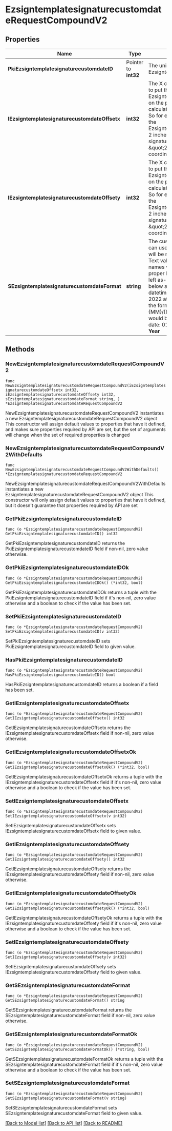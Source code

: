 # EzsigntemplatesignaturecustomdateRequestCompoundV2

## Properties

Name | Type | Description | Notes
------------ | ------------- | ------------- | -------------
**PkiEzsigntemplatesignaturecustomdateID** | Pointer to **int32** | The unique ID of the Ezsigntemplatesignaturecustomdate | [optional] 
**IEzsigntemplatesignaturecustomdateOffsetx** | **int32** | The X coordinate (Horizontal) where to put the Ezsigntemplatesignaturecustomdate on the page.  Coordinate is calculated at 100dpi (dot per inch). So for example, if you want to put the Ezsigntemplatesignaturecustomdate 2 inches from the left of the signature, you would use \&quot;200\&quot; for the X coordinate. | 
**IEzsigntemplatesignaturecustomdateOffsety** | **int32** | The X coordinate (Horizontal) where to put the Ezsigntemplatesignaturecustomdate on the page.  Coordinate is calculated at 100dpi (dot per inch). So for example, if you want to put the Ezsigntemplatesignaturecustomdate 2 inches from the top of the signature, you would use \&quot;200\&quot; for the Y coordinate. | 
**SEzsigntemplatesignaturecustomdateFormat** | **string** | The custom date format to use  You can use the codes below and they will be replaced at signature time. Text values like month and day names will be rendered in the proper language. Other text will be left as-is.  The codes examples below are based on the following datetime: Thursday, January 6, 2022 at 08:07:09 EST  For example, the format \&quot;Signature date: {MM}/{DD}/{YYYY} {hh}:{mm}\&quot; would become \&quot;Signature date: 01/06/2022 08:07\&quot;  **Year**  | Code | Example | | - | - | | {YYYY} | 2022 | | {YY} | 22 |  **Month**  | Code | Example | | - | - | | {MonthCapitalize} | Janvier | | {Month} | janvier | | {MM} | 01 | | {M} | 1 |  **Day**  | Code | Example | | - | - | | {DayCapitalize} | Jeudi | | {Day} | jeudi | | {DD} | 06 | | {D} | 6 |  **Hour**  | Code | Example | | - | - | | {hh} | 08 |  **Minute**  | Code | Example | | - | - | | {mm} | 07 |  **Second**  | Code | Example | | - | - | | {ss} | 09 |        **Timezone**  | Code | Example | | - | - | | {Z} | EST |       **Time**  | Code | Example | | - | - | | {Time} | 08:07:09 |   | {TimeZ} | 08:07:09 EST |     **Date**  | Code | Example | | - | - | | {Date} | 2022-01-06 |   | {DateText} | 1er Janvier 2022 |  **Full**  | Code | Example | | - | - | | {DateTime} | 2022-01-06 08:07:09 |   | {DateTimeZ} | 2022-01-06 08:07:09 EST |  | 

## Methods

### NewEzsigntemplatesignaturecustomdateRequestCompoundV2

`func NewEzsigntemplatesignaturecustomdateRequestCompoundV2(iEzsigntemplatesignaturecustomdateOffsetx int32, iEzsigntemplatesignaturecustomdateOffsety int32, sEzsigntemplatesignaturecustomdateFormat string, ) *EzsigntemplatesignaturecustomdateRequestCompoundV2`

NewEzsigntemplatesignaturecustomdateRequestCompoundV2 instantiates a new EzsigntemplatesignaturecustomdateRequestCompoundV2 object
This constructor will assign default values to properties that have it defined,
and makes sure properties required by API are set, but the set of arguments
will change when the set of required properties is changed

### NewEzsigntemplatesignaturecustomdateRequestCompoundV2WithDefaults

`func NewEzsigntemplatesignaturecustomdateRequestCompoundV2WithDefaults() *EzsigntemplatesignaturecustomdateRequestCompoundV2`

NewEzsigntemplatesignaturecustomdateRequestCompoundV2WithDefaults instantiates a new EzsigntemplatesignaturecustomdateRequestCompoundV2 object
This constructor will only assign default values to properties that have it defined,
but it doesn't guarantee that properties required by API are set

### GetPkiEzsigntemplatesignaturecustomdateID

`func (o *EzsigntemplatesignaturecustomdateRequestCompoundV2) GetPkiEzsigntemplatesignaturecustomdateID() int32`

GetPkiEzsigntemplatesignaturecustomdateID returns the PkiEzsigntemplatesignaturecustomdateID field if non-nil, zero value otherwise.

### GetPkiEzsigntemplatesignaturecustomdateIDOk

`func (o *EzsigntemplatesignaturecustomdateRequestCompoundV2) GetPkiEzsigntemplatesignaturecustomdateIDOk() (*int32, bool)`

GetPkiEzsigntemplatesignaturecustomdateIDOk returns a tuple with the PkiEzsigntemplatesignaturecustomdateID field if it's non-nil, zero value otherwise
and a boolean to check if the value has been set.

### SetPkiEzsigntemplatesignaturecustomdateID

`func (o *EzsigntemplatesignaturecustomdateRequestCompoundV2) SetPkiEzsigntemplatesignaturecustomdateID(v int32)`

SetPkiEzsigntemplatesignaturecustomdateID sets PkiEzsigntemplatesignaturecustomdateID field to given value.

### HasPkiEzsigntemplatesignaturecustomdateID

`func (o *EzsigntemplatesignaturecustomdateRequestCompoundV2) HasPkiEzsigntemplatesignaturecustomdateID() bool`

HasPkiEzsigntemplatesignaturecustomdateID returns a boolean if a field has been set.

### GetIEzsigntemplatesignaturecustomdateOffsetx

`func (o *EzsigntemplatesignaturecustomdateRequestCompoundV2) GetIEzsigntemplatesignaturecustomdateOffsetx() int32`

GetIEzsigntemplatesignaturecustomdateOffsetx returns the IEzsigntemplatesignaturecustomdateOffsetx field if non-nil, zero value otherwise.

### GetIEzsigntemplatesignaturecustomdateOffsetxOk

`func (o *EzsigntemplatesignaturecustomdateRequestCompoundV2) GetIEzsigntemplatesignaturecustomdateOffsetxOk() (*int32, bool)`

GetIEzsigntemplatesignaturecustomdateOffsetxOk returns a tuple with the IEzsigntemplatesignaturecustomdateOffsetx field if it's non-nil, zero value otherwise
and a boolean to check if the value has been set.

### SetIEzsigntemplatesignaturecustomdateOffsetx

`func (o *EzsigntemplatesignaturecustomdateRequestCompoundV2) SetIEzsigntemplatesignaturecustomdateOffsetx(v int32)`

SetIEzsigntemplatesignaturecustomdateOffsetx sets IEzsigntemplatesignaturecustomdateOffsetx field to given value.


### GetIEzsigntemplatesignaturecustomdateOffsety

`func (o *EzsigntemplatesignaturecustomdateRequestCompoundV2) GetIEzsigntemplatesignaturecustomdateOffsety() int32`

GetIEzsigntemplatesignaturecustomdateOffsety returns the IEzsigntemplatesignaturecustomdateOffsety field if non-nil, zero value otherwise.

### GetIEzsigntemplatesignaturecustomdateOffsetyOk

`func (o *EzsigntemplatesignaturecustomdateRequestCompoundV2) GetIEzsigntemplatesignaturecustomdateOffsetyOk() (*int32, bool)`

GetIEzsigntemplatesignaturecustomdateOffsetyOk returns a tuple with the IEzsigntemplatesignaturecustomdateOffsety field if it's non-nil, zero value otherwise
and a boolean to check if the value has been set.

### SetIEzsigntemplatesignaturecustomdateOffsety

`func (o *EzsigntemplatesignaturecustomdateRequestCompoundV2) SetIEzsigntemplatesignaturecustomdateOffsety(v int32)`

SetIEzsigntemplatesignaturecustomdateOffsety sets IEzsigntemplatesignaturecustomdateOffsety field to given value.


### GetSEzsigntemplatesignaturecustomdateFormat

`func (o *EzsigntemplatesignaturecustomdateRequestCompoundV2) GetSEzsigntemplatesignaturecustomdateFormat() string`

GetSEzsigntemplatesignaturecustomdateFormat returns the SEzsigntemplatesignaturecustomdateFormat field if non-nil, zero value otherwise.

### GetSEzsigntemplatesignaturecustomdateFormatOk

`func (o *EzsigntemplatesignaturecustomdateRequestCompoundV2) GetSEzsigntemplatesignaturecustomdateFormatOk() (*string, bool)`

GetSEzsigntemplatesignaturecustomdateFormatOk returns a tuple with the SEzsigntemplatesignaturecustomdateFormat field if it's non-nil, zero value otherwise
and a boolean to check if the value has been set.

### SetSEzsigntemplatesignaturecustomdateFormat

`func (o *EzsigntemplatesignaturecustomdateRequestCompoundV2) SetSEzsigntemplatesignaturecustomdateFormat(v string)`

SetSEzsigntemplatesignaturecustomdateFormat sets SEzsigntemplatesignaturecustomdateFormat field to given value.



[[Back to Model list]](../README.md#documentation-for-models) [[Back to API list]](../README.md#documentation-for-api-endpoints) [[Back to README]](../README.md)


